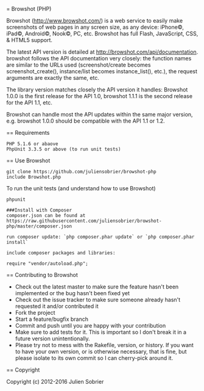 = Browshot (PHP)

Browshot (http://www.browshot.com/) is a web service to easily make screenshots of web pages in any screen size, as any device: iPhone©, iPad©, Android©, Nook©, PC, etc. Browshot has full Flash, JavaScript, CSS, & HTML5 support.

The latest API version is detailed at http://browshot.com/api/documentation. browshot follows the API documentation very closely: the function names are similar to the URLs used (screenshot/create becomes screenshot_create(), instance/list becomes instance_list(), etc.), the request arguments are exactly the same, etc.

The library version matches closely the API version it handles: Browshot 1.0.0 is the first release for the API 1.0, browshot 1.1.1 is the second release for the API 1.1, etc.

Browshot can handle most the API updates within the same major version, e.g. browshot 1.0.0 should be compatible with the API 1.1 or 1.2.



== Requirements

    PHP 5.1.6 or abaove
    PhpUnit 3.3.5 or above (to run unit tests)


== Use Browshot

    git clone https://github.com/juliensobrier/browshot-php
    include Browshot.php

To run the unit tests (and understand how to use Browshot)

    phpunit
    
    ###Install with Composer
    composer.json can be found at https://raw.githubusercontent.com/juliensobrier/browshot-php/master/composer.json
    
    run composer update: `php composer.phar update` or `php composer.phar install`
    
    include composer packages and libraries:
        
    require "vendor/autoload.php";


== Contributing to Browshot
 
* Check out the latest master to make sure the feature hasn't been implemented or the bug hasn't been fixed yet
* Check out the issue tracker to make sure someone already hasn't requested it and/or contributed it
* Fork the project
* Start a feature/bugfix branch
* Commit and push until you are happy with your contribution
* Make sure to add tests for it. This is important so I don't break it in a future version unintentionally.
* Please try not to mess with the Rakefile, version, or history. If you want to have your own version, or is otherwise necessary, that is fine, but please isolate to its own commit so I can cherry-pick around it.

== Copyright

Copyright (c) 2012-2016 Julien Sobrier

